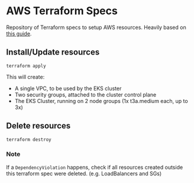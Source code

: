 # AWS Terraform Specs

Repository of Terraform specs to setup AWS resources. Heavily based on [this guide](https://github.com/hashicorp/learn-terraform-provision-eks-cluster).

## Install/Update resources
```
terraform apply
```

This will create:
 - A single VPC, to be used by the EKS cluster
 - Two security groups, attached to the cluster control plane
 - The EKS Cluster, running on 2 node groups (1x t3a.medium each, up to 3x)

## Delete resources
```
terraform destroy
```

### Note
If a `DependencyViolation` happens, check if all resources created outside this terraform spec were deleted. (e.g. LoadBalancers and SGs)
